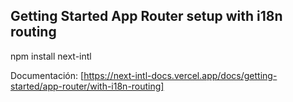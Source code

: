 ## Getting Started App Router setup with i18n routing

npm install next-intl

Documentación: [https://next-intl-docs.vercel.app/docs/getting-started/app-router/with-i18n-routing]
